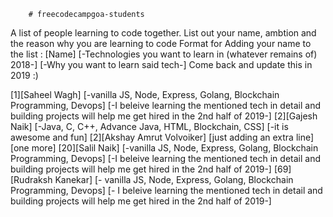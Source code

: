 		# freecodecampgoa-students
A list of people learning to code together. List out your name, ambtion and the reason why you are learning to code
Format for Adding your name to the list :
[Name] [-Technologies you want to learn in (whatever remains of) 2018-] [-Why you want to learn said tech-]
Come back and update this in 2019 :)


[1][Saheel Wagh] [-vanilla JS, Node, Express, Golang, Blockchain Programming, Devops] [-I beleive learning the mentioned tech in detail and building projects will help me get hired in the 2nd half of 2019-]
[2][Gajesh Naik] [-Java, C, C++, Advance Java, HTML, Blockchain, CSS] [-it is awesome and fun]
[2][Akshay Amrut Volvoiker] [just adding an extra line] [one more]
[20][Salil Naik] [-vanilla JS, Node, Express, Golang, Blockchain Programming, Devops] [-I beleive learning the mentioned tech in detail and building projects will help me get hired in the 2nd half of 2019-]
[69][Rudraksh Kanekar] [- vanilla JS, Node, Express, Golang, Blockchain Programming, Devops] [- I beleive learning the mentioned tech in detail and building projects will help me get hired in the 2nd half of 2019-]


